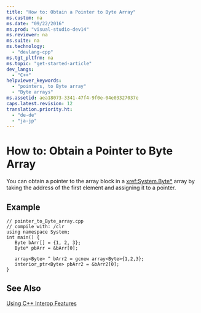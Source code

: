 ```yaml
---
title: "How to: Obtain a Pointer to Byte Array"
ms.custom: na
ms.date: "09/22/2016"
ms.prod: "visual-studio-dev14"
ms.reviewer: na
ms.suite: na
ms.technology: 
  - "devlang-cpp"
ms.tgt_pltfrm: na
ms.topic: "get-started-article"
dev_langs: 
  - "C++"
helpviewer_keywords: 
  - "pointers, to Byte array"
  - "Byte arrays"
ms.assetid: aea18073-3341-47f4-9f0e-04e03327037e
caps.latest.revision: 12
translation.priority.ht: 
  - "de-de"
  - "ja-jp"
---
```

# How to: Obtain a Pointer to Byte Array
You can obtain a pointer to the array block in a <xref:System.Byte*> array by taking the address of the first element and assigning it to a pointer.  
  
## Example  
  
```  
// pointer_to_Byte_array.cpp  
// compile with: /clr  
using namespace System;  
int main() {  
   Byte bArr[] = {1, 2, 3};  
   Byte* pbArr = &bArr[0];  
  
   array<Byte> ^ bArr2 = gcnew array<Byte>{1,2,3};  
   interior_ptr<Byte> pbArr2 = &bArr2[0];  
}  
```  
  
## See Also  
 [Using C++ Interop Features](../VS_csharp/using-c---interop--implicit-pinvoke-.md)